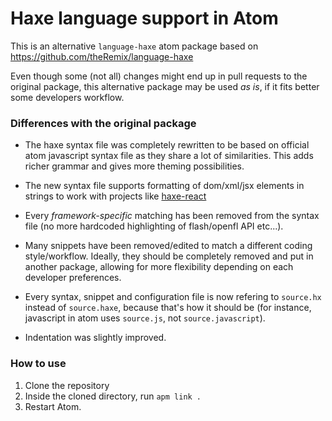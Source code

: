 # Haxe language support in Atom

This is an alternative `language-haxe` atom package based on https://github.com/theRemix/language-haxe

Even though some (not all) changes might end up in pull requests to the original package, this alternative package may be used _as is_, if it fits better some developers workflow.

### Differences with the original package

* The haxe syntax file was completely rewritten to be based on official atom javascript syntax file as they share a lot of similarities. This adds richer grammar and gives more theming possibilities.

* The new syntax file supports formatting of dom/xml/jsx elements in strings to work with projects like [haxe-react](https://github.com/massiveinteractive/haxe-react/issues/23)

* Every _framework-specific_ matching has been removed from the syntax file (no more hardcoded highlighting of flash/openfl API etc...).

* Many snippets have been removed/edited to match a different coding style/workflow. Ideally, they should be completely removed and put in another package, allowing for more flexibility depending on each developer preferences.

* Every syntax, snippet and configuration file is now refering to `source.hx` instead of `source.haxe`, because that's how it should be (for instance, javascript in atom uses `source.js`, not `source.javascript`).

* Indentation was slightly improved.

### How to use

1. Clone the repository
2. Inside the cloned directory, run ``apm link .``
3. Restart Atom.
